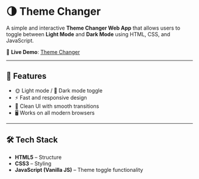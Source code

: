 # 🌗 Theme Changer  

A simple and interactive **Theme Changer Web App** that allows users to toggle between **Light Mode** and **Dark Mode** using HTML, CSS, and JavaScript.  

🔗 **Live Demo**: [Theme Changer](https://afreenkn.github.io/themechanger/)  

---

## 🚀 Features
- 🌞 Light mode / 🌙 Dark mode toggle  
- ⚡ Fast and responsive design  
- 🎨 Clean UI with smooth transitions  
- 🖥️ Works on all modern browsers  

---

## 🛠️ Tech Stack
- **HTML5** – Structure  
- **CSS3** – Styling  
- **JavaScript (Vanilla JS)** – Theme toggle functionality  


